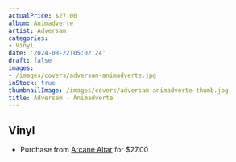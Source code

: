 ```yaml
---
actualPrice: $27.00
album: Animadverte
artist: Adversam
categories:
- Vinyl
date: '2024-08-22T05:02:24'
draft: false
images:
- /images/covers/adversam-animadverte.jpg
inStock: true
thumbnailImage: /images/covers/adversam-animadverte-thumb.jpg
title: Adversam - Animadverte
---
```


## Vinyl
* Purchase from [Arcane Altar](https://arcanealtar.bigcartel.com/product/adversam-animadverte-12-lp) for $27.00
